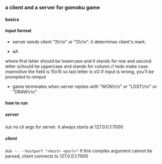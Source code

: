 ### a client and a server for gomoku game

#### basics

#### input format
- server sends client "X\r\n" or "O\r\n". it determines client's mark. 

- aA

where first letter should be lowercase and it stands for row and second letter schould be uppercase and stands for column
// todo make case insensitive
the field is 15x15 so last letter is oO
if input is wrong, you'll be prompted to reinput

- game terminates when server replies with "WON\r\n" or "LOST\r\n" or "DRAW\r\n"

#### how to run

##### server

`dub`
no cli args for server. it always starts at 127.0.0.1:7000
##### client

`dub -- --hostport "<host> <port>"`
if this complex argument cannot be parsed, client connects to 127.0.0.1:7000
